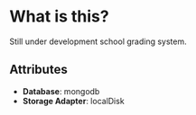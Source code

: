 # What is this?

Still under development school grading system.

## Attributes

- **Database**: mongodb
- **Storage Adapter**: localDisk
